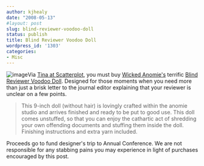 ```yaml
---
author: kjhealy
date: "2008-05-13"
#layout: post
slug: blind-reviewer-voodoo-doll
status: publish
title: Blind Reviewer Voodoo Doll
wordpress_id: '1303'
categories:
- Misc
---
```


![image](http://www.kieranhealy.org/files/misc/voodoo-doll.jpg)Via [Tina at Scatterplot](http://scatter.wordpress.com/2008/05/13/voodoo-for-sociology/), you must buy [Wicked Anomie's](hhttp://wickedanomie.blogspot.com/2008/05/asa-fundraiser.html/) terrific [Blind Reviewer Voodoo Doll](http://www.etsy.com/view_listing.php?listing_id=11740353). Designed for those moments when you need more than just a brisk letter to the journal editor explaining that your reviewer is unclear on a few points.

> This 9-inch doll (without hair) is lovingly crafted within the anomie studio and arrives finished and ready to be put to good use. This doll comes unstuffed, so that you can enjoy the cathartic act of shredding your own offending documents and stuffing them inside the doll. Finishing instructions and extra yarn included.

Proceeds go to fund designer's trip to Annual Conference. We are not responsible for any stabbing pains you may experience in light of purchases encouraged by this post.
